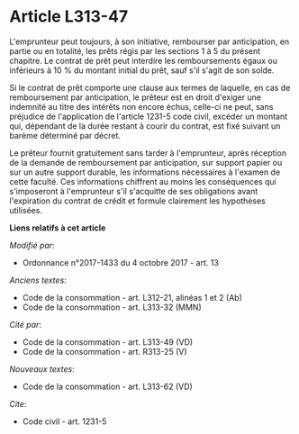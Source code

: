 # Article L313-47

L'emprunteur peut toujours, à son initiative, rembourser par anticipation, en partie ou en totalité, les prêts régis par les
sections 1 à 5 du présent chapitre. Le contrat de prêt peut interdire les remboursements égaux ou inférieurs à 10 % du
montant initial du prêt, sauf s'il s'agit de son solde.

Si le contrat de prêt comporte une clause aux termes de laquelle, en cas de remboursement par anticipation, le prêteur est en
droit d'exiger une indemnité au titre des intérêts non encore échus, celle-ci ne peut, sans préjudice de l'application de
l'article 1231-5 code civil, excéder un montant qui, dépendant de la durée restant à courir du contrat, est fixé suivant un
barème déterminé par décret.

Le prêteur fournit gratuitement sans tarder à l'emprunteur, après réception de la demande de remboursement par anticipation,
sur support papier ou sur un autre support durable, les informations nécessaires à l'examen de cette faculté. Ces
informations chiffrent au moins les conséquences qui s'imposeront à l'emprunteur s'il s'acquitte de ses obligations avant
l'expiration du contrat de crédit et formule clairement les hypothèses utilisées.

**Liens relatifs à cet article**

_Modifié par_:

  - Ordonnance n°2017-1433 du 4 octobre 2017 - art. 13

_Anciens textes_:

  - Code de la consommation - art. L312-21, alinéas 1 et 2  (Ab)
  - Code de la consommation - art. L313-32 (MMN)

_Cité par_:

  - Code de la consommation - art. L313-49 (VD)
  - Code de la consommation - art. R313-25 (V)

_Nouveaux textes_:

  - Code de la consommation - art. L313-62 (VD)

_Cite_:

  - Code civil - art. 1231-5
